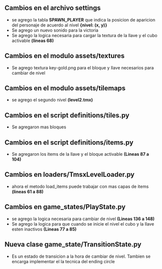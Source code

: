 ## Cambios en el archivo settings
* se agrego la tabla **SPAWN_PLAYER** que indica la posicion de aparicion del personaje de acuerdo al nivel **{nivel: (x, y)}**
* Se agrego un nuevo sonido para la victoria
* Se agrego la logica necesaria para cargar la textura de la llave y el cubo activable **(lineas 68)**

## Cambios en el modulo assets/textures
* Se agrego textura key-gold.png para el bloque y llave necesarios para cambiar de nivel

## Cambios en el modulo assets/tilemaps
* se agrego el segundo nivel **(level2.tmx)** 

## Cambios en el script definitions/tiles.py
* Se agregaron mas bloques 

## Cambios en el script definitions/items.py
* Se agregaron los items de la llave y el bloque activable **(Lineas 87 a 104)**

## Cambios en loaders/TmsxLevelLoader.py
* ahora el metodo load_items puede trabajar con mas capas de items **(lineas 61 a 88)**

## Cambios en game_states/PlayState.py
* se agrego la logica necesaria para cambiar de nivel **(Lineas 136 a 148)**
* Se agrego la logica para que cuando se inicie el nivel el cubo y la llave esten inactivos **(Lineas 77 a 85)**

## Nueva clase game_state/TransitionState.py
* Es un estado de transicion a la hora de cambiar de nivel. Tambien se encarga implementar el la tecnica del ending circle

